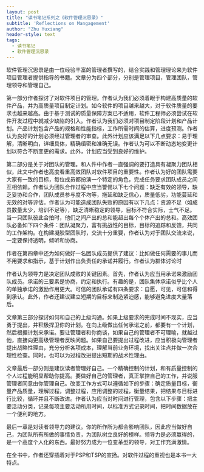```yaml
---
layout: post
title: "读书笔记系列之《软件管理沉思录》"
subtitle: 'Reflections on Mangagement'
author: "Zhu Yuxiang"
header-style: text
tags:
  - 读书笔记
  - 软件管理沉思录
---
```


软件管理沉思录是由一位经验丰富的管理者撰写的，结合实践和管理理论来为软件项目管理者提供指导的书籍。文章分为四个部分，分别是管理项目，管理团队，管理领导和管理自己。

第一部分作者探讨了对软件项目的管理。作者认为我们必须着眼于构建高质量的软件产品，并为高质量项目制定计划。如今软件的项目越来越大，对于软件质量的要求也越来越高。由于基于测试的质量保障方案已不适用，软件工程师必须尝试在软件开发过程中就减少缺陷的引入。作者认为我们必须对项目制定阶段计划和产品计划。产品计划包含产品的规格和性能指标，工作所需时间的估算，进度预测。作者认为良好的计划必须经过管理者的审查。此外计划应该满足以下几点要求：易于理解，清晰明白，详细具体，精确缜密和准确无误。作者认为可以不断动态地变更计划以符合不断变更的需求。此外，计划应当受到良好的维护。

第二部分是关于对团队的管理。和人件中作者一直强调的要打造具有凝聚力团队相似，此文中作者也高度看重高效团队对软件项目的重要性。作者认为好的团队需要大家有一致的目标，每位成员都扮演一个特定的角色，完成任务要求团队成员之间互相依赖。作者认为团队合作过程中应当警惕以下七个问题：缺乏有效的领导，缺乏妥协和合作，团队成员参与度不均等，拖延和缺乏信心，质量低劣，功能蔓延和无效的对等评估。作者认为可能造成团队失败的原因有以下几点：资源不足（如成员数量太少，培训不足等），缺乏清晰稳定的领导，目标不符合实际，士气不足。当一只团队彼此合拍时，他们之间产出的总和能超出每个个体产出的总和。高效团队必备如下四个条件：团队凝聚力，富有挑战性的目标，目标的追踪和反馈，共同的工作架构。在构建凝胶型团队时，交流十分重要，作者认为对于团队交流来说，一定要保持透明，倾听和协商。

作者在第四章中还为如何做好一名团队成员提供了建议：比如做任何需要的事儿而不用要求和指示，基于计划作出负责任的承诺并履行。作者认为群体讨论时

作者认为领导力是决定团队成败的关键因素。首先，作者认为应当用承诺来激励团队成员。承诺的三要素是协商，约定和执行。有趣的是，团队集体承诺似乎比个人的单独承诺的激励作用更大。可信的团队承诺有四条要求：自愿，可见，可信和得到承认。此外，作者还建议建立短期的目标来制造紧迫感，能够避免进度大量落后。

文章第三部分探讨如何和自己的上级沟通。如果上级要求的完成时间不现实，应当勇于提出，并积极捍卫你的计划。在向上级做出任何承诺之前，都要有一个计划，然后根据计划来承诺。要让管理者和你商谈，如果自己的管理者不可理喻，就越过他，直接向更高级管理者反映问题。如果自己要提出过程改进，应当积极向管理者提出战略性理由，充分分析各项成本，理解当前业务环境，找出关注点并做一次合理性检查。同时，也可以为过程改进提出短期的战术性理由。

文章最后一部分则是建议读者管理好自己。一个精确控制的计划，和有质量控制的个人过程能明显帮助你提高。要做好自己的管理者，真正掌控自己的工作，并说服管理者同意由你管理自己。改变工作方式可以遵循如下的步骤：确定质量目标，衡量产品质量，理解过程，调整过程，应用调整的过程，衡量结果，把结果与目标进行比较，循环并且不断改进。作者认为应当对时间进行管理，包含以下步骤：把主要活动分类，记录每项主要活动所用时间，以标准方式记录时间，把时间数据放在一个便利的地方。

最后一章是对读者领导力的建议。你的所作所为都会影响团队，因此应当做好自己，为团队所有所做的事情负责，为团队树立良好的榜样。领导力是必须赢得的，是一个高度个人化的东西。最好努力成为一位变革型的领导，对工作充满激情。

在全书中，作者还穿插着对于PSP和TSP的宣扬。对软件过程的重视也是本书一大特点。

